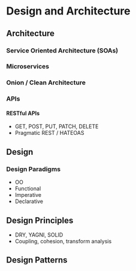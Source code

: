 # Design and Architecture

## Architecture
### Service Oriented Architecture (SOAs)
### Microservices
### Onion / Clean Architecture
### APIs
#### RESTful APIs
- GET, POST, PUT, PATCH, DELETE
- Pragmatic REST / HATEOAS

## Design
### Design Paradigms
- OO
- Functional
- Imperative
- Declarative

## Design Principles
- DRY, YAGNI, SOLID
- Coupling, cohesion, transform analysis

## Design Patterns
